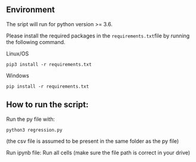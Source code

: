 ## Environment

The sript will run for python version >= 3.6.

Please install the required packages in the `requirements.txt`file by running the following command.

Linux/OS
```
pip3 install -r requirements.txt
```

Windows
```
pip install -r requirements.txt
```

## How to run the script: 

Run the py file with: 

```
python3 regression.py 
```
(the csv file is assumed to be present in the same folder as the py file)

Run ipynb file: Run all cells (make sure the file path is correct in your drive)
